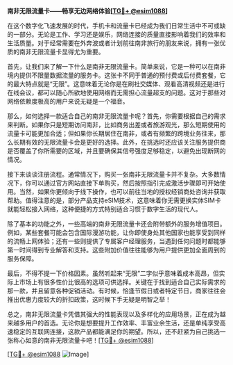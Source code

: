 **南非无限流量卡——畅享无边网络体验[[TG💪+ @esim1088](https://t.me/s/esim1088)]**

在这个数字化飞速发展的时代，手机卡和流量卡已经成为我们日常生活中不可或缺的一部分。无论是工作、学习还是娱乐，网络连接的质量直接影响着我们的效率和生活质量。对于经常需要在外奔波或者计划前往南非旅行的朋友来说，拥有一张优质的南非无限流量卡显得尤为重要。

首先，让我们来了解一下什么是南非无限流量卡。简单来说，它是一种可以在南非境内提供不限量数据流量的服务卡。这张卡不同于普通的预付费或后付费套餐，它的最大特点就是“无限”。这意味着无论你是在刷社交媒体、观看高清视频还是进行在线会议，都可以随心所欲地使用网络而无需担心流量超支的问题。这对于那些对网络依赖度极高的用户来说无疑是一个福音。

那么，如何选择一款适合自己的南非无限流量卡呢？首先，你需要根据自己的需求来判断。如果你只是短期访问南非，比如商务出差或者旅游观光，那么短期使用的流量卡可能更加合适；但如果你长期居住在南非，或者有频繁的跨境业务往来，那么长期有效的无限流量卡会是更好的选择。此外，在挑选时还应该关注服务提供商是否覆盖了你所需要的区域，并且要确保其信号强度足够稳定，以避免出现断网的情况。

接下来谈谈注册流程。通常情况下，购买一张南非无限流量卡并不复杂。大多数情况下，你可以通过官方网站直接下单购买，然后按照指引完成激活步骤即可开始使用。当然，如果你更倾向于线下操作，也可以前往当地的授权经销商处咨询并获取帮助。值得注意的是，部分产品支持eSIM技术，这意味着你无需更换实体SIM卡就能轻松接入网络，这种便捷的方式特别适合习惯于数字生活的现代人。

除了基本的功能之外，一些高端的南非无限流量卡还会附带额外的服务增值项目。例如，某些套餐可能会包含国际漫游功能，让你即使身处其他国家也能享受到同样的流畅上网体验；还有一些则提供了专属客户经理服务，当遇到任何问题时都能够第一时间得到专业解答和支持。这些附加价值往往能够为用户提供更加全面周到的服务保障。

最后，不得不提一下价格因素。虽然听起来“无限”二字似乎意味着成本高昂，但实际上市场上有很多性价比很高的选项可供选择。关键在于找到适合自己实际需求的那一款，并且留意各种促销活动。有时候，恰逢节假日或者特定节日，商家往往会推出优惠力度较大的折扣政策，这时候下手无疑是明智之举！

总之，南非无限流量卡凭借其强大的性能表现以及多样化的应用场景，正在成为越来越多用户的首选。无论你是想要提升工作效率、丰富业余生活，还是单纯享受高速稳定的互联网连接，这款产品都能满足你的期望。所以，还不赶紧为自己挑选一张称心如意的南非无限流量卡吧！[[TG💪+ @esim1088](https://t.me/s/esim1088)]

[[TG💪+ @esim1088](https://t.me/s/esim1088) ![Image](https://i.postimg.cc/4NQfJmqS/Snipaste-2025-05-13-00-14-12.png)]